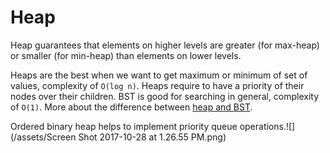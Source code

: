 # Heap

Heap guarantees that elements on higher levels are greater \(for max-heap\) or smaller \(for min-heap\) than elements on lower levels.

Heaps are the best when we want to get maximum or minimum of set of values, complexity of `O(log n)`. Heaps require to have a priority of their nodes over their children. BST is good for searching in general, complexity of `O(1)`. More about the difference between [heap and BST](https://cs.stackexchange.com/questions/27860/whats-the-difference-between-a-binary-search-tree-and-a-binary-heap).

Ordered binary heap helps to implement priority queue operations.![](/assets/Screen Shot 2017-10-28 at 1.26.55 PM.png)


